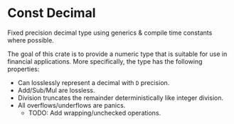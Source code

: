 # Const Decimal

Fixed precision decimal type using generics & compile time constants where
possible.

The goal of this crate is to provide a numeric type that is suitable for use in
financial applications. More specifically, the type has the following
properties:

- Can losslessly represent a decimal with `D` precision.
- Add/Sub/Mul are lossless.
- Division truncates the remainder deterministically like integer division.
- All overflows/underflows are panics.
  - TODO: Add wrapping/unchecked operations.
